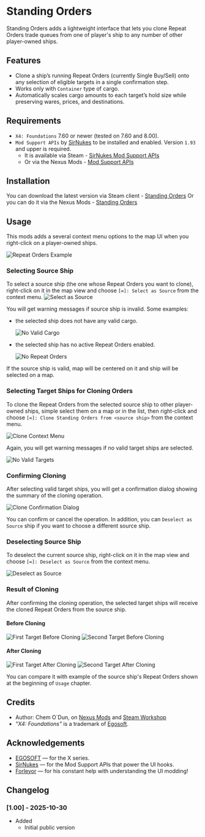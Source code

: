 # Standing Orders

Standing Orders adds a lightweight interface that lets you clone Repeat Orders trade queues from one of player's ship to any number of other player-owned ships.

## Features

- Clone a ship’s running Repeat Orders (currently Single Buy/Sell) onto any selection of eligible targets in a single confirmation step.
- Works only with `Container` type of cargo.
- Automatically scales cargo amounts to each target’s hold size while preserving wares, prices, and destinations.

## Requirements

- `X4: Foundations` 7.60 or newer (tested on 7.60 and 8.00).
- `Mod Support APIs` by [SirNukes](https://next.nexusmods.com/profile/sirnukes?gameId=2659) to be installed and enabled. Version `1.93` and upper is required.
  - It is available via Steam - [SirNukes Mod Support APIs](https://steamcommunity.com/sharedfiles/filedetails/?id=2042901274)
  - Or via the Nexus Mods - [Mod Support APIs](https://www.nexusmods.com/x4foundations/mods/503)

## Installation

You can download the latest version via Steam client - [Standing Orders](https://steamcommunity.com/sharedfiles/filedetails/?id=)
Or you can do it via the Nexus Mods - [Standing Orders](https://www.nexusmods.com/x4foundations/mods/)

## Usage

This mods adds a several context menu options to the map UI when you right-click on a player-owned ships.

![Repeat Orders Example](docs/images/repeat_orders_example.png)

### Selecting Source Ship

To select a source ship (the one whose Repeat Orders you want to clone), right-click on it in the map view and choose `[∞]: Select as Source` from the context menu.
![Select as Source](docs/images/select_as_source.png)

You will get warning messages if source ship is invalid. Some examples:

- the selected ship does not have any valid cargo.

  ![No Valid Cargo](docs/images/no_valid_cargo.png)

- the selected ship has no active Repeat Orders enabled.

  ![No Repeat Orders](docs/images/no_repeat_orders_enabled.png)

If the source ship is valid, map will be centered on it and ship will be selected on a map.

### Selecting Target Ships for Cloning Orders

To clone the Repeat Orders from the selected source ship to other player-owned ships, simple select them on a map or in the list, then right-click and choose `[∞]: Clone Standing Orders from <source ship>` from the context menu.

![Clone Context Menu](docs/images/clone_context_menu.png)

Again, you will get warning messages if no valid target ships are selected.

![No Valid Targets](docs/images/no_valid_targets.png)

### Confirming Cloning

After selecting valid target ships, you will get a confirmation dialog showing the summary of the cloning operation.

![Clone Confirmation Dialog](docs/images/clone_confirmation_dialog.png)

You can confirm or cancel the operation.
In addition, you can `Deselect as Source` ship if you want to choose a different source ship.

### Deselecting Source Ship

To deselect the current source ship, right-click on it in the map view and choose `[∞]: Deselect as Source` from the context menu.

![Deselect as Source](docs/images/deselect_source_ship.png)

### Result of Cloning

After confirming the cloning operation, the selected target ships will receive the cloned Repeat Orders from the source ship.

#### Before Cloning

![First Target Before Cloning](docs/images/first_target_before_cloning.png)
![Second Target Before Cloning](docs/images/second_target_before_cloning.png)

#### After Cloning

![First Target After Cloning](docs/images/first_target_after_cloning.png)
![Second Target After Cloning](docs/images/second_target_after_cloning.png)

You can compare it with example of the source ship's Repeat Orders shown at the beginning of `Usage` chapter.

## Credits

- Author: Chem O`Dun, on [Nexus Mods](https://next.nexusmods.com/profile/ChemODun/mods?gameId=2659) and [Steam Workshop](https://steamcommunity.com/id/chemodun/myworkshopfiles/?appid=392160)
- *"X4: Foundations"* is a trademark of [Egosoft](https://www.egosoft.com).

## Acknowledgements

- [EGOSOFT](https://www.egosoft.com) — for the X series.
- [SirNukes](https://next.nexusmods.com/profile/sirnukes?gameId=2659) — for the Mod Support APIs that power the UI hooks.
- [Forleyor](https://next.nexusmods.com/profile/Forleyor?gameId=2659) — for his constant help with understanding the UI modding!

## Changelog

### [1.00] - 2025-10-30

- Added
  - Initial public version

